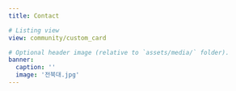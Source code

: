 ```yaml
---
title: Contact

# Listing view
view: community/custom_card

# Optional header image (relative to `assets/media/` folder).
banner:
  caption: ''
  image: '전북대.jpg'
---
```

